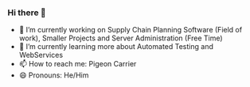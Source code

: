 ### Hi there 👋


- 🔭 I’m currently working on Supply Chain Planning Software (Field of work), Smaller Projects and Server Administration (Free Time)
- 🌱 I’m currently learning more about Automated Testing and WebServices
- 📫 How to reach me: Pigeon Carrier
- 😄 Pronouns: He/Him
